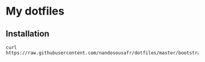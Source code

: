# My dotfiles

## Installation

```
curl https://raw.githubusercontent.com/nandosousafr/dotfiles/master/bootstrap.sh
```
